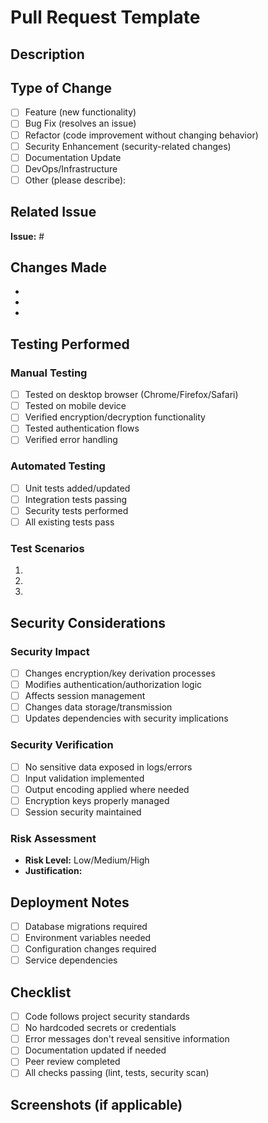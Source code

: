 # Pull Request Template

## Description

<!-- Provide a clear and concise description of the changes in this PR -->
<!-- Explain the problem being solved and the solution approach -->

## Type of Change

- [ ] Feature (new functionality)
- [ ] Bug Fix (resolves an issue)
- [ ] Refactor (code improvement without changing behavior)
- [ ] Security Enhancement (security-related changes)
- [ ] Documentation Update
- [ ] DevOps/Infrastructure
- [ ] Other (please describe):

## Related Issue

<!-- Link to the GitHub issue(s) this PR addresses -->
<!-- Use format: Fixes #123, Addresses #456 -->

**Issue:** #

## Changes Made

<!-- Detailed description of technical changes -->

-
-
-

## Testing Performed

<!-- Describe the testing strategy and specific tests performed -->

### Manual Testing

- [ ] Tested on desktop browser (Chrome/Firefox/Safari)
- [ ] Tested on mobile device
- [ ] Verified encryption/decryption functionality
- [ ] Tested authentication flows
- [ ] Verified error handling

### Automated Testing

- [ ] Unit tests added/updated
- [ ] Integration tests passing
- [ ] Security tests performed
- [ ] All existing tests pass

### Test Scenarios

<!-- List specific test cases validated -->

1.
2.
3.

## Security Considerations

<!-- Critical for a password manager - detail security implications -->

### Security Impact

- [ ] Changes encryption/key derivation processes
- [ ] Modifies authentication/authorization logic
- [ ] Affects session management
- [ ] Changes data storage/transmission
- [ ] Updates dependencies with security implications

### Security Verification

- [ ] No sensitive data exposed in logs/errors
- [ ] Input validation implemented
- [ ] Output encoding applied where needed
- [ ] Encryption keys properly managed
- [ ] Session security maintained

### Risk Assessment

- **Risk Level:** Low/Medium/High
- **Justification:**

## Deployment Notes

<!-- Any special deployment considerations -->

- [ ] Database migrations required
- [ ] Environment variables needed
- [ ] Configuration changes required
- [ ] Service dependencies

## Checklist

- [ ] Code follows project security standards
- [ ] No hardcoded secrets or credentials
- [ ] Error messages don't reveal sensitive information
- [ ] Documentation updated if needed
- [ ] Peer review completed
- [ ] All checks passing (lint, tests, security scan)

## Screenshots (if applicable)

<!-- For UI changes -->
